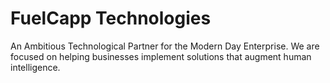 # FuelCapp Technologies

An Ambitious Technological Partner for the Modern Day Enterprise.
We are focused on helping businesses implement solutions that augment human intelligence.
